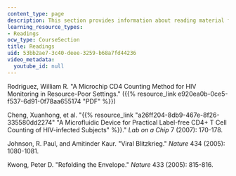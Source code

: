 ```yaml
---
content_type: page
description: This section provides information about reading material for the course.
learning_resource_types:
- Readings
ocw_type: CourseSection
title: Readings
uid: 53bb2ae7-3c40-deee-3259-b68a7fd44236
video_metadata:
  youtube_id: null
---
```


Rodriguez, William R. "A Microchip CD4 Counting Method for HIV Monitoring in Resource-Poor Settings." ({{% resource_link e920ea0b-0ce5-f537-6d91-0f78aa655174 "PDF" %}})

Cheng, Xuanhong, et al. "{{% resource_link "a26ff204-8db9-467e-8f26-335580dd2274" "A Microfluidic Device for Practical Label-free CD4+ T Cell Counting of HIV-infected Subjects" %}}." _Lab on a Chip_ 7 (2007): 170-178.

Johnson, R. Paul, and Amitinder Kaur. "Viral Blitzkrieg." _Nature_ 434 (2005): 1080-1081.

Kwong, Peter D. "Refolding the Envelope." _Nature_ 433 (2005): 815-816.